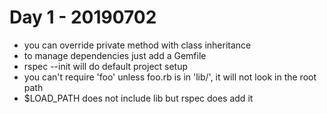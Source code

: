 # Day 1 - 20190702

- you can override private method with class inheritance
- to manage dependencies just add a Gemfile
- rspec --init will do default project setup
- you can't require 'foo' unless foo.rb is in 'lib/', it will not look in the root path
- $LOAD_PATH does not include lib but rspec does add it

